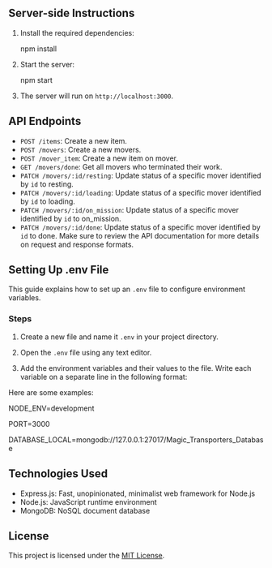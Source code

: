 ## Server-side Instructions

1. Install the required dependencies:

   npm install

2. Start the server:

   npm start

3. The server will run on `http://localhost:3000`.

## API Endpoints

- `POST /items`: Create a new item.
- `POST /movers`: Create a new movers.
- `POST /mover_item`: Create a new item on mover.
- `GET /movers/done`: Get all movers who terminated their work.
- `PATCH /movers/:id/resting`: Update status of a specific mover identified by `id` to resting.
- `PATCH /movers/:id/loading`: Update status of a specific mover identified by `id` to loading.
- `PATCH /movers/:id/on_mission`: Update status of a specific mover identified by `id` to on_mission.
- `PATCH /movers/:id/done`: Update status of a specific mover identified by `id` to done.
  Make sure to review the API documentation for more details on request and response formats.

## Setting Up .env File

This guide explains how to set up an `.env` file to configure environment variables.

### Steps

1. Create a new file and name it `.env` in your project directory.

2. Open the `.env` file using any text editor.

3. Add the environment variables and their values to the file. Write each variable on a separate line in the following format:

Here are some examples:

NODE_ENV=development

PORT=3000

DATABASE_LOCAL=mongodb://127.0.0.1:27017/Magic_Transporters_Database

## Technologies Used

- Express.js: Fast, unopinionated, minimalist web framework for Node.js
- Node.js: JavaScript runtime environment
- MongoDB: NoSQL document database

## License

This project is licensed under the [MIT License](LICENSE).
